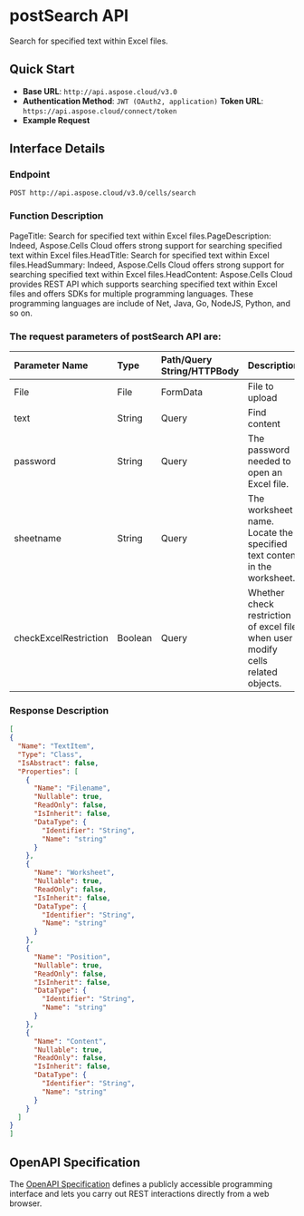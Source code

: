 # **postSearch API**

Search for specified text within Excel files. 

## **Quick Start**

- **Base URL**: `http://api.aspose.cloud/v3.0`
- **Authentication Method**: `JWT (OAuth2, application)`  **Token URL**: `https://api.aspose.cloud/connect/token`
- **Example Request** 
<script src="https://gist.github.com/aspose-cells-cloud-gists/8a5b324fdf3e574dbd747c1a1e24b05d.js?file=Example30_PostSearch.cs"></script>

## **Interface Details**

### **Endpoint** 

```
POST http://api.aspose.cloud/v3.0/cells/search
```

### **Function Description**
PageTitle: Search for specified text within Excel files.PageDescription: Indeed, Aspose.Cells Cloud offers strong support for searching specified text within Excel files.HeadTitle:  Search for specified text within Excel files.HeadSummary: Indeed, Aspose.Cells Cloud offers strong support for searching specified text within Excel files.HeadContent: Aspose.Cells Cloud provides REST API which supports searching specified text within Excel files and offers SDKs for multiple programming languages. These programming languages are include of Net, Java, Go, NodeJS, Python, and so on.

### The request parameters of **postSearch** API are: 

| Parameter Name | Type | Path/Query String/HTTPBody | Description | 
| :- | :- | :- |:- | 
|File|File|FormData|File to upload|
|text|String|Query|Find content|
|password|String|Query|The password needed to open an Excel file.|
|sheetname|String|Query|The worksheet name. Locate the specified text content in the worksheet.|
|checkExcelRestriction|Boolean|Query|Whether check restriction of excel file when user modify cells related objects.|


### **Response Description**
```json
[
{
  "Name": "TextItem",
  "Type": "Class",
  "IsAbstract": false,
  "Properties": [
    {
      "Name": "Filename",
      "Nullable": true,
      "ReadOnly": false,
      "IsInherit": false,
      "DataType": {
        "Identifier": "String",
        "Name": "string"
      }
    },
    {
      "Name": "Worksheet",
      "Nullable": true,
      "ReadOnly": false,
      "IsInherit": false,
      "DataType": {
        "Identifier": "String",
        "Name": "string"
      }
    },
    {
      "Name": "Position",
      "Nullable": true,
      "ReadOnly": false,
      "IsInherit": false,
      "DataType": {
        "Identifier": "String",
        "Name": "string"
      }
    },
    {
      "Name": "Content",
      "Nullable": true,
      "ReadOnly": false,
      "IsInherit": false,
      "DataType": {
        "Identifier": "String",
        "Name": "string"
      }
    }
  ]
}
]
```

## OpenAPI Specification

The [OpenAPI Specification](https://reference.aspose.cloud/cells/#/LightCellsController/PostSearch) defines a publicly accessible programming interface and lets you carry out REST interactions directly from a web browser.

